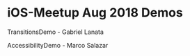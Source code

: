 # iOS-Meetup   Aug 2018   Demos

TransitionsDemo - Gabriel Lanata

AccessibilityDemo - Marco Salazar
